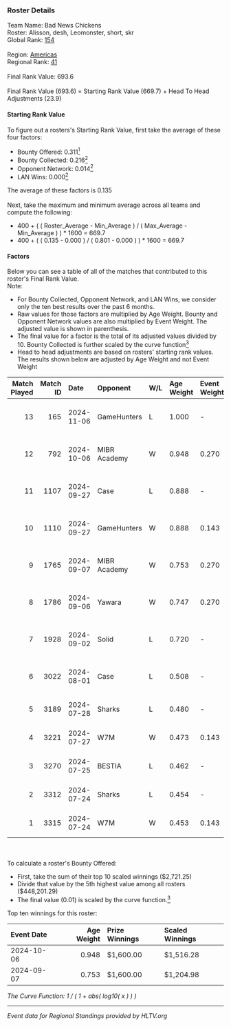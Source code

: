 ### Roster Details<br />
Team Name: Bad News Chickens<br />
Roster: Alisson, desh, Leomonster, short, skr<br />
Global Rank: [154](../../standings_global_2024_11_13.md)<br />
<br />
Region: [Americas]( ../../standings_americas_2024_11_13.md)<br />
Regional Rank: [41]( ../../standings_americas_2024_11_13.md)<br />
<br />
Final Rank Value:  693.6<br />
<br />
Final Rank Value (693.6) = Starting Rank Value (669.7) + Head To Head Adjustments (23.9)<br />

#### Starting Rank Value<br />
To figure out a rosters's Starting Rank Value, first take the average of these four factors:<br />
- Bounty Offered: 0.311[<sup>1</sup>](#table2)
- Bounty Collected: 0.216[<sup>2</sup>](#table1)
- Opponent Network: 0.014[<sup>2</sup>](#table1)
- LAN Wins: 0.000[<sup>2</sup>](#table1)

The average of these factors is 0.135<br />
<br />
Next, take the maximum and minimum average across all teams and compute the following:<br />
- 400 + ( ( Roster_Average - Min_Average ) / ( Max_Average - Min_Average ) ) * 1600 = 669.7
- 400 + ( ( 0.135 - 0.000 ) / ( 0.801 - 0.000 ) ) * 1600 = 669.7


#### Factors<br />
Below you can see a table of all of the matches that contributed to this roster's Final Rank Value.<br />
Note:<br />

- For Bounty Collected, Opponent Network, and LAN Wins, we consider only the ten best results over the past 6 months.
- Raw values for those factors are multiplied by Age Weight. Bounty and Opponent Network values are also multiplied by Event Weight. The adjusted value is shown in parenthesis.
- The final value for a factor is the total of its adjusted values divided by 10. Bounty Collected is further scaled by the curve function[<sup>3</sup>](#curveFunction)
- Head to head adjustments are based on rosters' starting rank values. The results shown below are adjusted by Age Weight and not Event Weight
<span id="table1"></span><br />


| Match Played | Match ID | Date       | Opponent     | W/L | Age Weight | Event Weight | Bounty Collected | Opponent Network | LAN Wins  | H2H Adj. | Roster                                |
| -: | -: | :- | :- | :- | :- | :- | :- | :- | :- | -: | :- |
|           13 |      165 | 2024-11-06 | GameHunters  | L   | 1.000      | -            | -                | -                | -         |   -16.05 | Alisson, desh, Leomonster, short, skr |
|           12 |      792 | 2024-10-06 | MIBR Academy | W   | 0.948      | 0.270        | 0.002 (0.001)    | 0.140 (0.036)    | 0 (0.000) |    12.26 | Alisson, desh, Leomonster, short, skr |
|           11 |     1107 | 2024-09-27 | Case         | L   | 0.888      | -            | -                | -                | -         |    -8.10 | Alisson, desh, Leomonster, short, skr |
|           10 |     1110 | 2024-09-27 | GameHunters  | W   | 0.888      | 0.143        | 0.002 (0.000)    | 0.140 (0.018)    | 0 (0.000) |    12.13 | Alisson, desh, Leomonster, short, skr |
|            9 |     1765 | 2024-09-07 | MIBR Academy | W   | 0.753      | 0.270        | 0.002 (0.000)    | 0.140 (0.029)    | 0 (0.000) |    10.69 | Alisson, desh, Leomonster, short, skr |
|            8 |     1786 | 2024-09-06 | Yawara       | W   | 0.747      | 0.270        | 0.004 (0.001)    | 0.155 (0.031)    | 0 (0.000) |    10.42 | Alisson, desh, Leomonster, short, skr |
|            7 |     1928 | 2024-09-02 | Solid        | L   | 0.720      | -            | -                | -                | -         |    -5.22 | Alisson, desh, Leomonster, short, skr |
|            6 |     3022 | 2024-08-01 | Case         | L   | 0.508      | -            | -                | -                | -         |    -4.42 | Alisson, desh, Leomonster, short, skr |
|            5 |     3189 | 2024-07-28 | Sharks       | L   | 0.480      | -            | -                | -                | -         |    -1.73 | Alisson, desh, roz, short, skr        |
|            4 |     3221 | 2024-07-27 | W7M          | W   | 0.473      | 0.143        | 0.002 (0.000)    | 0.188 (0.013)    | 0 (0.000) |     8.87 | Alisson, desh, roz, short, skr        |
|            3 |     3270 | 2024-07-25 | BESTIA       | L   | 0.462      | -            | -                | -                | -         |    -1.60 | Alisson, desh, roz, short, skr        |
|            2 |     3312 | 2024-07-24 | Sharks       | L   | 0.454      | -            | -                | -                | -         |    -1.63 | Alisson, desh, roz, short, skr        |
|            1 |     3315 | 2024-07-24 | W7M          | W   | 0.453      | 0.143        | 0.002 (0.000)    | 0.188 (0.012)    | 0 (0.000) |     8.29 | Alisson, desh, roz, short, skr        |

<br />
<span id="table2"></span><br />
To calculate a roster's Bounty Offered:<br />

- First, take the sum of their top 10 scaled winnings ($2,721.25)
- Divide that value by the 5th highest value among all rosters ($448,201.29)
- The final value (0.01) is scaled by the curve function.[<sup>3</sup>](#curveFunction)

Top ten winnings for this roster:<br />

| Event Date | Age Weight | Prize Winnings | Scaled Winnings |
| :- | -: | :- | :- |
| 2024-10-06 |      0.948 | $1,600.00      | $1,516.28       |
| 2024-09-07 |      0.753 | $1,600.00      | $1,204.98       |


<span id="curveFunction"></span>_The Curve Function: 1 / ( 1 + abs( log10( x ) ) )_<br />

---
_Event data for Regional Standings provided by HLTV.org_<br />
